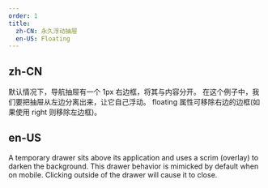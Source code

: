 ```yaml
---
order: 1
title:
  zh-CN: 永久浮动抽屉
  en-US: Floating
---
```


## zh-CN

默认情况下，导航抽屉有一个 1px 右边框，将其与内容分开。 在这个例子中，我们要把抽屉从左边分离出来，让它自己浮动。 floating 属性可移除右边的边框(如果使用 right 则移除左边框)。

## en-US

A temporary drawer sits above its application and uses a scrim (overlay) to darken the background. This drawer behavior is mimicked by default when on mobile. Clicking outside of the drawer will cause it to close.

